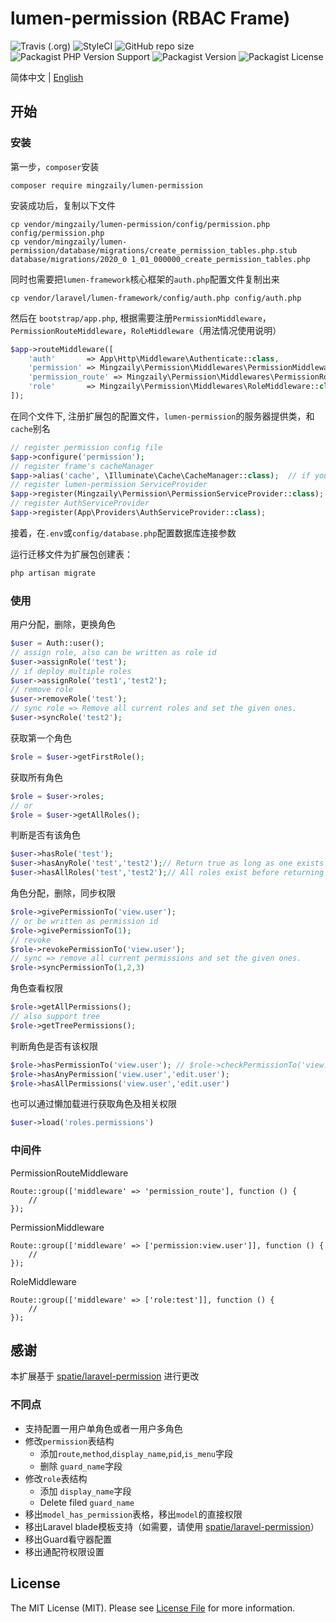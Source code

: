 # lumen-permission (RBAC Frame)
![Travis (.org)](https://img.shields.io/travis/mingzaily/lumen-permission?style=flat-square)
![StyleCI](https://github.styleci.io/repos/287014448/shield)
![GitHub repo size](https://img.shields.io/github/repo-size/mingzaily/lumen-permission?style=flat-square)
![Packagist PHP Version Support](https://img.shields.io/packagist/php-v/mingzaily/lumen-permission?style=flat-square)
![Packagist Version](https://img.shields.io/packagist/v/mingzaily/lumen-permission?style=flat-square)
![Packagist License](https://img.shields.io/packagist/l/mingzaily/lumen-permission?style=flat-square)

简体中文 | [English](./README.en.md) 

## 开始

### 安装

第一步，`composer`安装

```shell script
composer require mingzaily/lumen-permission
```

安装成功后，复制以下文件

```shell script
cp vendor/mingzaily/lumen-permission/config/permission.php config/permission.php
cp vendor/mingzaily/lumen-permission/database/migrations/create_permission_tables.php.stub database/migrations/2020_0 1_01_000000_create_permission_tables.php
```

同时也需要把`lumen-framework`核心框架的`auth.php`配置文件复制出来

```shell script
cp vendor/laravel/lumen-framework/config/auth.php config/auth.php
```

然后在 `bootstrap/app.php`, 根据需要注册`PermissionMiddleware`，`PermissionRouteMiddleware`，`RoleMiddleware`（用法情况使用说明）

```php
$app->routeMiddleware([
    'auth'       => App\Http\Middleware\Authenticate::class,
    'permission' => Mingzaily\Permission\Middlewares\PermissionMiddleware::class,
    'permission_route' => Mingzaily\Permission\Middlewares\PermissionRouteMiddleware::class,
    'role'       => Mingzaily\Permission\Middlewares\RoleMiddleware::class,
]);
```

在同个文件下,  注册扩展包的配置文件，`lumen-permission`的服务器提供类，和`cache`别名

```php
// register permission config file
$app->configure('permission');
// register frame's cacheManager
$app->alias('cache', \Illuminate\Cache\CacheManager::class);  // if you don't have this already
// register lumen-permission ServiceProvider
$app->register(Mingzaily\Permission\PermissionServiceProvider::class);
// register AuthServiceProvider
$app->register(App\Providers\AuthServiceProvider::class);
```

接着，在`.env`或`config/database.php`配置数据库连接参数

运行迁移文件为扩展包创建表：

```bash
php artisan migrate
```

### 使用

用户分配，删除，更换角色

```php
$user = Auth::user();
// assign role, also can be written as role id
$user->assignRole('test');
// if deploy multiple roles
$user->assignRole('test1','test2');
// remove role
$user->removeRole('test');
// sync role => Remove all current roles and set the given ones.
$user->syncRole('test2');
```

获取第一个角色

```php
$role = $user->getFirstRole();
```

获取所有角色

```php
$role = $user->roles;
// or
$role = $user->getAllRoles();
```

判断是否有该角色

```php
$user->hasRole('test');
$user->hasAnyRole('test','test2');// Return true as long as one exists
$user->hasAllRoles('test','test2');// All roles exist before returning true
```

角色分配，删除，同步权限

```php
$role->givePermissionTo('view.user');
// or be written as permission id
$role->givePermissionTo(1);
// revoke
$role->revokePermissionTo('view.user');
// sync => remove all current permissions and set the given ones.
$role->syncPermissionTo(1,2,3)
```

角色查看权限

```php
$role->getAllPermissions();
// also support tree
$role->getTreePermissions();
```

判断角色是否有该权限

```php
$role->hasPermissionTo('view.user'); // $role->checkPermissionTo('view.user')
$role->hasAnyPermission('view.user','edit.user');
$role->hasAllPermissions('view.user','edit.user')
```

也可以通过懒加载进行获取角色及相关权限

```php
$user->load('roles.permissions')
```

### 中间件

PermissionRouteMiddleware

```
Route::group(['middleware' => 'permission_route'], function () {
    //
});
```

PermissionMiddleware

```
Route::group(['middleware' => ['permission:view.user']], function () {
    //
});
```

RoleMiddleware

```
Route::group(['middleware' => ['role:test']], function () {
    //
});
```

## 感谢

本扩展基于 [spatie/laravel-permission](https://github.com/spatie/laravel-permission) 进行更改

### 不同点

- 支持配置一用户单角色或者一用户多角色
- 修改`permission`表结构
  - 添加`route`,`method`,`display_name`,`pid`,`is_menu`字段
  - 删除 `guard_name`字段
- 修改`role`表结构
  - 添加 `display_name`字段
  - Delete filed `guard_name`
- 移出`model_has_permission`表格，移出`model`的直接权限
- 移出Laravel blade模板支持（如需要，请使用 [spatie/laravel-permission](https://github.com/spatie/laravel-permission)）
- 移出Guard看守器配置
- 移出通配符权限设置

## License

The MIT License (MIT). Please see [License File](LICENSE.md) for more information.

